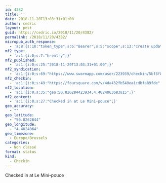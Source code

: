 ```yaml
---
id: 4382
title: ''
date: 2018-11-20T13:03:31+01:00
author: cedric
layout: post
guid: https://cedric.io/2018/11/20/4382/
permalink: /2018/11/20/4382/
micropub_auth_response:
  - 'a:8:{s:10:"token_type";s:6:"Bearer";s:5:"scope";s:13:"create update";s:2:"me";s:18:"https://cedric.io/";s:9:"issued_by";s:45:"https://cedric.io/wp-json/indieauth/1.0/token";s:9:"client_id";s:27:"https://ownyourswarm.p3k.io";s:9:"issued_at";i:1542614471;s:4:"user";i:1;s:13:"last_accessed";i:1542715428;}'
mf2_type:
  - 'a:1:{i:0;s:7:"h-entry";}'
mf2_published:
  - 'a:1:{i:0;s:25:"2018-11-20T13:03:31+01:00";}'
mf2_syndication:
  - 'a:1:{i:0;s:69:"https://www.swarmapp.com/user/223939/checkin/5bf3f813b399f7002c83faff";}'
mf2_checkin:
  - 'a:1:{i:0;s:49:"https://foursquare.com/v/4da432fb540ea1cdbfa89fde";}'
mf2_location:
  - 'a:1:{i:0;s:35:"geo:50.826284423934,4.4024863683815";}'
mf2_content:
  - 'a:1:{i:0;s:27:"Checked in at Le Mini-pouce";}'
geo_accuracy:
  - ""
geo_latitude:
  - "50.8262844"
geo_longitude:
  - "4.4024864"
geo_timezone:
  - Europe/Brussels
categories:
  - Non classé
format: status
kind:
  - Checkin
---
```

Checked in at Le Mini-pouce